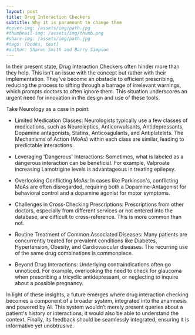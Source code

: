 ```yaml
---
layout: post
title: Drug Interaction Checkers
subtitle: Why it is paramount to change them
#cover-img: /assets/img/path.jpg
#thumbnail-img: /assets/img/thumb.png
#share-img: /assets/img/path.jpg
#tags: [books, test]
#author: Sharon Smith and Barry Simpson
---
```


In their present state, Drug Interaction Checkers often hinder more than they help. This isn't an issue with the concept but rather with their implementation. They've become an obstacle to efficient prescribing, reducing the process to sifting through a barrage of irrelevant warnings, which prompts doctors to often ignore them. This situation underscores an urgent need for innovation in the design and use of these tools.

Take Neurology as a case in point:

- Limited Medication Classes: Neurologists typically use a few classes of medications, such as Neuroleptics, Anticonvulsants, Antidepressants, Dopamine antagonists, Statins, Anticoagulants, and Antiplatelets. The Mechanisms of Action (MoAs) within each class are similar, leading to predictable interactions.

- Leveraging 'Dangerous' Interactions: Sometimes, what is labeled as a dangerous interaction can be beneficial. For example, Valproate increasing Lamotrigine levels is advantageous in treating epilepsy.

- Overlooking Conflicting MoAs: In cases like Parkinson's, conflicting MoAs are often disregarded, requiring both a Dopamine-Antagonist for behavioral control and a dopamine agonist for motor symptoms.

- Challenges in Cross-Checking Prescriptions: Prescriptions from other doctors, especially from different services or not entered into the database, are difficult to cross-reference. This is more common than not.

- Routine Treatment of Common Associated Diseases: Many patients are concurrently treated for prevalent conditions like Diabetes, Hypertension, Obesity, and Cardiovascular diseases. The recurring use of the same drug combinations is commonplace.

- Beyond Drug Interactions: Underlying contraindications often go unnoticed. For example, overlooking the need to check for glaucoma when prescribing a tricyclic antidepressant, or neglecting to inquire about a possible pregnancy.

In light of these insights, a future emerges where drug interaction checking becomes a component of a broader system, integrated into the anamnesis and powered by AI. This system wouldn’t merely present queries about a patient's history or interactions; it would also be able to understand the context. Finally, its feedback should be seamlessly integrated, ensuring it is informative yet unobtrusive.